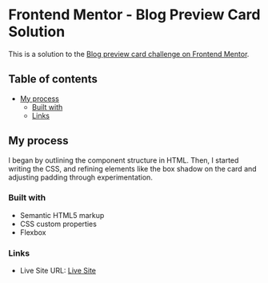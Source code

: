 # Frontend Mentor - Blog Preview Card Solution

This is a solution to the [Blog preview card challenge on Frontend Mentor](https://www.frontendmentor.io/challenges/blog-preview-card-ckPaj01IcS).

## Table of contents

- [My process](#my-process)
  - [Built with](#built-with)
  - [Links](#links)

## My process
I began by outlining the component structure in HTML. Then, I started writing the CSS, and refining elements like the box shadow on the card and adjusting padding through experimentation.


### Built with
- Semantic HTML5 markup
- CSS custom properties
- Flexbox

### Links

- Live Site URL: [Live Site](https://compscimayawho.github.io/blog-preview-card-solution/)



